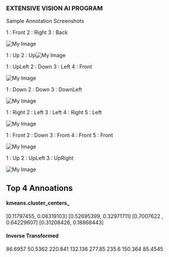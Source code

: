 

### EXTENSIVE VISION AI PROGRAM 

Sample Annotation Screenshots

1 : Front  2 : Right 3 : Back

![My Image](https://github.com/raajeshlr/EVARepository/raw/master/Session1Project/extra%20files/Sample1.JPG)

1 : Up    2 : Up![My Image](https://github.com/raajeshlr/EVARepository/raw/master/Session1Project/extra%20files/Sample2.JPG)

1 : UpLeft   2 : Down   3 : Left   4 : Front

![My Image](https://github.com/raajeshlr/EVARepository/raw/master/Session1Project/extra%20files/Sample3.JPG)

1 : Down   2 : Down  3 : DownLeft

![My Image](https://github.com/raajeshlr/EVARepository/raw/master/Session1Project/extra%20files/Sample4.JPG)

1 : Right   2 :  Left   3 : Left   4 : Right   5 : Left

![My Image](https://github.com/raajeshlr/EVARepository/raw/master/Session1Project/extra%20files/Sample5.JPG)

1 : Front  2 : Down  3 : Front   4 : Front   5 : Front

![My Image](https://github.com/raajeshlr/EVARepository/raw/master/Session1Project/extra%20files/Sample6.JPG)

1 : Up  2 : UpLeft  3 : UpRight

![My Image](https://github.com/raajeshlr/EVARepository/raw/master/Session1Project/extra%20files/Sample7.JPG)



## Top 4 Annoations

#### kmeans.cluster_centers_

[0.11797455, 0.08319103]
[0.52695399, 0.32971711]
[0.7007622 , 0.64229607]
[0.31208426, 0.18868443]

#### Inverse Transformed

86.6957	50.5362
220.841	132.136
277.85	   235.6
150.364	85.4545



